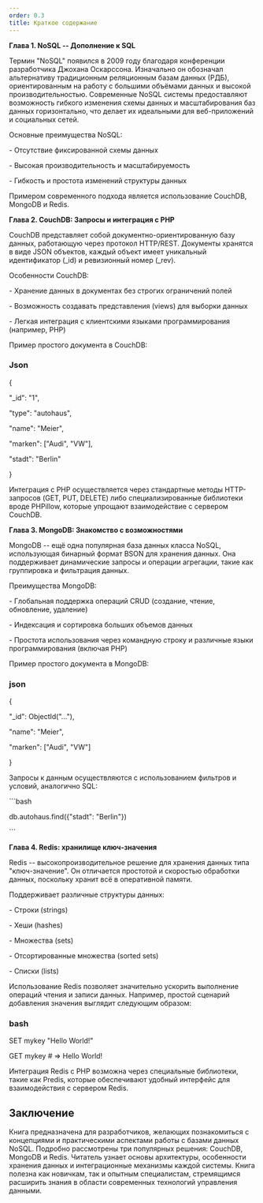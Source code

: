 ```yaml
---
order: 0.3
title: Краткое содержание
---
```


**Глава 1. NoSQL -- Дополнение к SQL**

Термин "NoSQL" появился в 2009 году благодаря конференции разработчика Джохана Оскарссона. Изначально он обозначал альтернативу традиционным реляционным базам данных (РДБ), ориентированным на работу с большими объёмами данных и высокой производительностью. Современные NoSQL системы предоставляют возможность гибкого изменения схемы данных и масштабирования баз данных горизонтально, что делает их идеальными для веб-приложений и социальных сетей.

Основные преимущества NoSQL:

\- Отсутствие фиксированной схемы данных

\- Высокая производительность и масштабируемость

\- Гибкость и простота изменений структуры данных

Примером современного подхода является использование CouchDB, MongoDB и Redis.

**Глава 2. CouchDB: Запросы и интеграция с PHP**

CouchDB представляет собой документно-ориентированную базу данных, работающую через протокол HTTP/REST. Документы хранятся в виде JSON объектов, каждый объект имеет уникальный идентификатор (\_id) и ревизионный номер (\_rev).

Особенности CouchDB:

\- Хранение данных в документах без строгих ограничений полей

\- Возможность создавать представления (views) для выборки данных

\- Легкая интеграция с клиентскими языками программирования (например, PHP)

Пример простого документа в CouchDB:

### Json

\{

"\_id": "1",

"type": "autohaus",

"name": "Meier",

"marken": \["Audi", "VW"\],

"stadt": "Berlin"

}

Интеграция с PHP осуществляется через стандартные методы HTTP-запросов (GET, PUT, DELETE) либо специализированные библиотеки вроде PHPillow, которые упрощают взаимодействие с сервером CouchDB.

**Глава 3. MongoDB: Знакомство с возможностями**

MongoDB -- ещё одна популярная база данных класса NoSQL, использующая бинарный формат BSON для хранения данных. Она поддерживает динамические запросы и операции агрегации, такие как группировка и фильтрация данных.

Преимущества MongoDB:

\- Глобальная поддержка операций CRUD (создание, чтение, обновление, удаление)

\- Индексация и сортировка больших объемов данных

\- Простота использования через командную строку и различные языки программирования (включая PHP)

Пример простого документа в MongoDB:

### json

\{

"\_id": ObjectId("..."),

"name": "Meier",

"marken": \["Audi", "VW"\]

}

Запросы к данным осуществляются с использованием фильтров и условий, аналогично SQL:

\`\`\`bash

db.autohaus.find(\{"stadt": "Berlin"})

\`\`\`

**Глава 4. Redis: хранилище ключ-значения** 

Redis -- высокопроизводительное решение для хранения данных типа "ключ-значение". Он отличается простотой и скоростью обработки данных, поскольку хранит всё в оперативной памяти.

Поддерживает различные структуры данных:

\- Строки (strings)

\- Хеши (hashes)

\- Множества (sets)

\- Отсортированные множества (sorted sets)

\- Списки (lists)

Использование Redis позволяет значительно ускорить выполнение операций чтения и записи данных. Например, простой сценарий добавления значения выглядит следующим образом:

### bash

SET mykey "Hello World!"

GET mykey # => Hello World!

Интеграция Redis с PHP возможна через специальные библиотеки, такие как Predis, которые обеспечивают удобный интерфейс для взаимодействия с сервером Redis.

## **Заключение**

Книга предназначена для разработчиков, желающих познакомиться с концепциями и практическими аспектами работы с базами данных NoSQL. Подробно рассмотрены три популярных решения: CouchDB, MongoDB и Redis. Читатель узнает основы архитектуры, особенности хранения данных и интеграционные механизмы каждой системы. Книга полезна как новичкам, так и опытным специалистам, стремящимся расширить знания в области современных технологий управления данными.